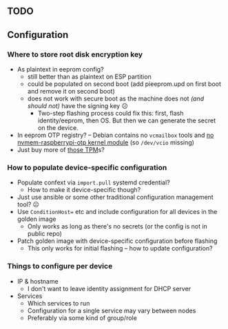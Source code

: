 TODO
---

## Configuration

### Where to store root disk encryption key
* As plaintext in eeprom config?
  * still better than as plaintext on ESP partition
  * could be populated on second boot (add pieeprom.upd on first boot and remove it on second boot)
  * does not work with secure boot as the machine does not _(and should not)_ have the signing key ☹
    * Two-step flashing process could fix this: first, flash identity/eeprom, then OS. But then we can generate the secret on the device.
* In eeprom OTP registry? – Debian contains no `vcmailbox` tools and [no nvmem-raspberrypi-otp kernel module](https://forums.raspberrypi.com/viewtopic.php?t=380883) (so `/dev/vcio` missing)
* Just buy more of [those TPM](https://raspberrypi.dk/en/product/letstrust-tpm-for-raspberry-pi/)s?

### How to populate device-specific configuration 

* Populate confext via `import.pull` systemd credential?
  * How to make it device-specific though?
* Just use ansible or some other traditional configuration management tool? ☹
* Use `ConditionHost=` etc and include configuration for all devices in the golden image
  * Only works as long as there's no secrets (or the config is not in public repo)
* Patch golden image with device-specific configuration before flashing
  * This only works for initial flashing – how to update configuration?

### Things to configure per device

* IP & hostname
  * I don't want to leave identity assignment for DHCP server
* Services
  * Which services to run
  * Configuration for a single service may vary between nodes
  * Preferably via some kind of group/role
